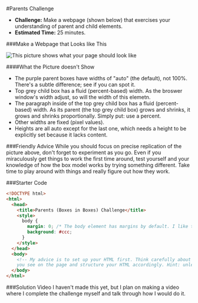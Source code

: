 #Parents Challenge

* **Challenge:** Make a webpage (shown below) that exercises your understanding of parent and child elements.
* **Estimated Time:** 25 minutes.

###Make a Webpage that Looks like This 

![This picture shows what your page should look like](https://raw.github.com/christensenacademy/christensen-academy/master/modules/css-layouts/challenges/parents-challenge.png)

####What the Picture doesn't Show

* The purple parent boxes have widths of "auto" (the default), not 100%. There's a subtle difference; see if you can spot it.
* Top grey child box has a fluid (percent-based) width. As the broswer window's width adjust, so will the width of this elemetn.
* The paragraph inside of the top grey child box has a fluid (percent-based) width. As its parent (the top grey child box) grows and shrinks, it grows and shrinks proportionally. Simply put: use a percent.
* Other widths are fixed (pixel values).
* Heights are all auto except for the last one, which needs a height to be explicitly set because it lacks content.

###Friendly Advice
While you should focus on precise replication of the picture above, don't forget to experiment as you go. Even if you miraculously get things to work the first time around, test yourself and your knowledge of how the box model works by trying something different. Take time to play around with things and really figure out how they work.

###Starter Code

```html
<!DOCTYPE html>
<html>
  <head>
    <title>Parents (Boxes in Boxes) Challenge</title>
    <style>
      body { 
        margin: 0; /* The body element has margins by default. I like to turn them off. */
        background: #ccc;
      }
    </style>
  </head>
  <body>
    <!-- My advice is to set up your HTML first. Think carefully about the parent-child relationships 
    you see on the page and structure your HTML accordingly. Hint: unless a box just has text in it, it is a div. -->
  </body>
</html>

```

###Solution Video
I haven't made this yet, but I plan on making a video where I complete the challenge myself and talk through how I would do it.
